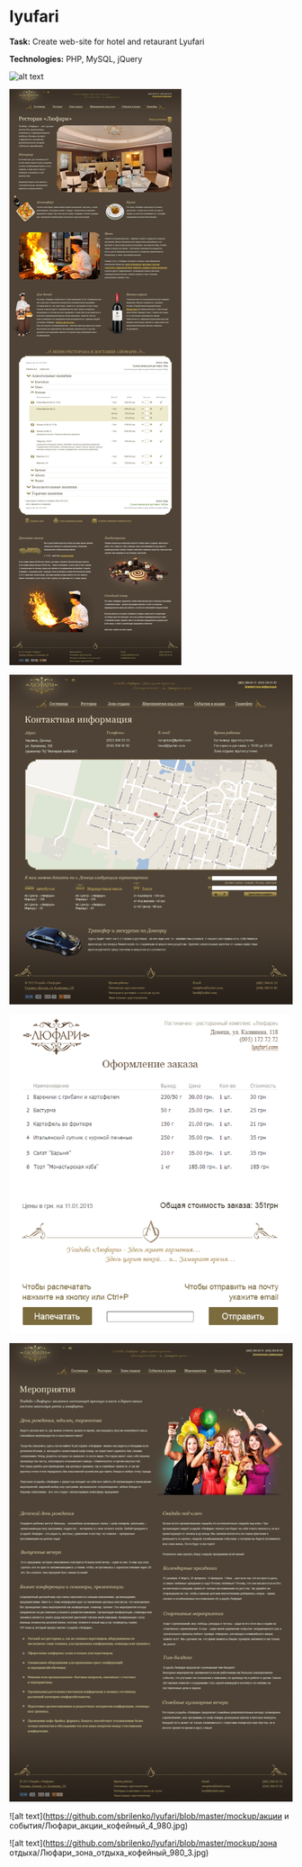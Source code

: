 # lyufari

**Task:** Create web-site for hotel and retaurant Lyufari

**Technologies:** PHP, MySQL, jQuery

![alt text](https://github.com/sbrilenko/lyufari/blob/master/mockup/maket/Люфари_главная_кофейный_6.png)

![alt text](https://github.com/sbrilenko/lyufari/blob/master/mockup/Люфари_кофейный_6.png)

![alt text](https://github.com/sbrilenko/lyufari/blob/master/mockup/Люфари_контакты_кофейный_1_1.png)

![alt text](https://github.com/sbrilenko/lyufari/blob/master/mockup/Люфари_форма_заказа.png)

![alt text](https://github.com/sbrilenko/lyufari/blob/master/mockup/maket/Люфари_мероприятия_кофейный_3_1440.png)

![alt text](https://github.com/sbrilenko/lyufari/blob/master/mockup/акции и события/Люфари_акции_кофейный_4_980.jpg)

![alt text](https://github.com/sbrilenko/lyufari/blob/master/mockup/зона отдыха/Люфари_зона_отдыха_кофейный_980_3.jpg)


